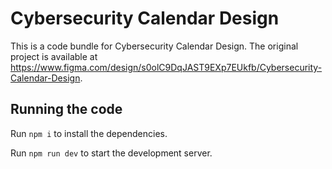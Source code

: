 
  # Cybersecurity Calendar Design

  This is a code bundle for Cybersecurity Calendar Design. The original project is available at https://www.figma.com/design/s0olC9DqJAST9EXp7EUkfb/Cybersecurity-Calendar-Design.

  ## Running the code

  Run `npm i` to install the dependencies.

  Run `npm run dev` to start the development server.
  